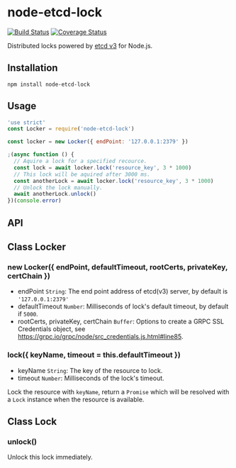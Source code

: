 # node-etcd-lock
[![Build Status](https://travis-ci.org/DavidCai1993/node-etcd-lock.svg?branch=master)](https://travis-ci.org/DavidCai1993/node-etcd-lock)
[![Coverage Status](https://coveralls.io/repos/github/DavidCai1993/node-etcd-lock/badge.svg?branch=master)](https://coveralls.io/github/DavidCai1993/node-etcd-lock?branch=master)

Distributed locks powered by [etcd v3](https://github.com/coreos/etcd) for Node.js.

## Installation

```shell
npm install node-etcd-lock
```

## Usage

```js
'use strict'
const Locker = require('node-etcd-lock')

const locker = new Locker({ endPoint: '127.0.0.1:2379' })

;(async function () {
  // Aquire a lock for a specified recource.
  const lock = await locker.lock('resource_key', 3 * 1000)
  // This lock will be aquired after 3000 ms.
  const anotherLock = await locker.lock('resource_key', 3 * 1000)
  // Unlock the lock manually.
  await anotherLock.unlock()
})(console.error)
```

## API

## Class Locker

### new Locker({ endPoint, defaultTimeout, rootCerts, privateKey, certChain })

- endPoint `String`: The end point address of etcd(v3) server, by default is `'127.0.0.1:2379'`
- defaultTimeout `Number`: Milliseconds of lock's default timeout, by default if `5000`.
- rootCerts, privateKey, certChain `Buffer`: Options to create a GRPC SSL Credentials object, see https://grpc.io/grpc/node/src_credentials.js.html#line85.

### lock({ keyName, timeout = this.defaultTimeout })

- keyName `String`: The key of the resource to lock.
- timeout `Number`: Milliseconds of the lock's timeout.

Lock the resource with `keyName`, return a `Promise` which will be resolved with a `Lock` instance when the resource is available.

## Class Lock

### unlock()

Unlock this lock immediately.
